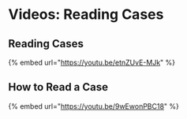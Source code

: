 # Videos: Reading Cases

## Reading Cases

{% embed url="https://youtu.be/etnZUvE-MJk" %}

## How to Read a Case&#x20;

{% embed url="https://youtu.be/9wEwonPBC18" %}
